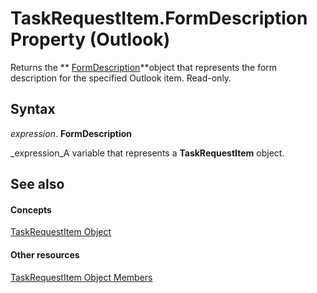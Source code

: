 
# TaskRequestItem.FormDescription Property (Outlook)

Returns the  ** [FormDescription](c88f92c4-4cac-84b3-6118-1150d42d7cff.md)**object that represents the form description for the specified Outlook item. Read-only.


## Syntax

 _expression_. **FormDescription**

 _expression_A variable that represents a  **TaskRequestItem** object.


## See also


#### Concepts


 [TaskRequestItem Object](2908a28a-634c-e786-aa53-f3e32038b727.md)
#### Other resources


 [TaskRequestItem Object Members](d43114ee-be91-ff02-3424-525da2cf3a50.md)
